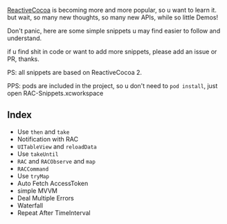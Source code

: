 [ReactiveCocoa](https://github.com/ReactiveCocoa/ReactiveCocoa) is becoming more and more popular, so u want to learn it. but wait, so many new thoughts, so many new APIs, while so little Demos!

Don't panic, here are some simple snippets u may find easier to follow and understand.

if u find shit in code or want to add more snippets, please add an issue or PR, thanks.

PS: all snippets are based on ReactiveCocoa 2.

PPS: pods are included in the project, so u don't need to `pod install`, just open RAC-Snippets.xcworkspace

## Index

* Use `then` and `take`
* Notification with RAC
* `UITableView` and `reloadData`
* Use `takeUntil`
* `RAC` and `RACObserve` and `map`
* `RACCommand`
* Use `tryMap`
* Auto Fetch AccessToken
* simple MVVM
* Deal Multiple Errors
* Waterfall 
* Repeat After TimeInterval
